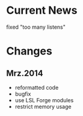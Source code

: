 Current News
====
fixed "too many listens"

Changes
====
Mrz.2014
----------------
 - reformatted code
 - bugfix
 - use LSL Forge modules
 - restrict memory usage
